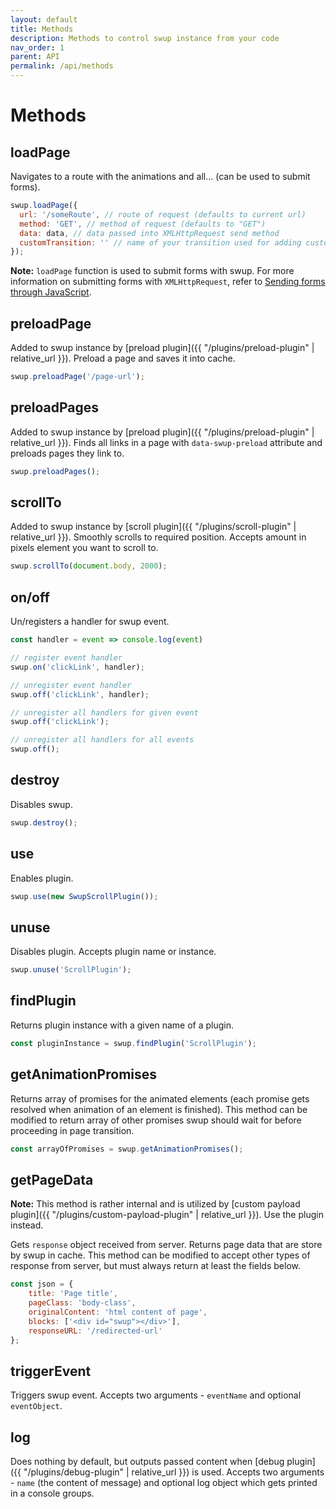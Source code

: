 ```yaml
---
layout: default
title: Methods
description: Methods to control swup instance from your code
nav_order: 1
parent: API
permalink: /api/methods
---
```


# Methods

## loadPage
Navigates to a route with the animations and all... (can be used to submit forms).
```javascript
swup.loadPage({
  url: '/someRoute', // route of request (defaults to current url)
  method: 'GET', // method of request (defaults to "GET")
  data: data, // data passed into XMLHttpRequest send method
  customTransition: '' // name of your transition used for adding custom class to html element and choosing custom animation in swupjs (as setting data-swup-transition attribute on link)
});
```

**Note:** `loadPage` function is used to submit forms with swup.
For more information on submitting forms with `XMLHttpRequest`, refer to [Sending forms through JavaScript](https://developer.mozilla.org/en-US/docs/Learn/HTML/Forms/Sending_forms_through_JavaScript).

## preloadPage
Added to swup instance by [preload plugin]({{ "/plugins/preload-plugin" | relative_url }}).
Preload a page and saves it into cache. 
```javascript
swup.preloadPage('/page-url');
```

## preloadPages
Added to swup instance by [preload plugin]({{ "/plugins/preload-plugin" | relative_url }}).
Finds all links in a page with `data-swup-preload` attribute and preloads pages they link to.   
```javascript
swup.preloadPages();
```

## scrollTo
Added to swup instance by [scroll plugin]({{ "/plugins/scroll-plugin" | relative_url }}).
Smoothly scrolls to required position. Accepts amount in pixels element you want to scroll to.
```javascript
swup.scrollTo(document.body, 2000);
```

## on/off
Un/registers a handler for swup event. 
```javascript
const handler = event => console.log(event)

// register event handler
swup.on('clickLink', handler);

// unregister event handler
swup.off('clickLink', handler);

// unregister all handlers for given event
swup.off('clickLink');

// unregister all handlers for all events
swup.off();
```

## destroy
Disables swup. 
```javascript
swup.destroy();
```

## use
Enables plugin.
```javascript
swup.use(new SwupScrollPlugin());
```

## unuse
Disables plugin. Accepts plugin name or instance. 
```javascript
swup.unuse('ScrollPlugin');
```

## findPlugin
Returns plugin instance with a given name of a plugin. 
```javascript
const pluginInstance = swup.findPlugin('ScrollPlugin');
```

## getAnimationPromises
Returns array of promises for the animated elements (each promise gets resolved when animation of an element is finished). 
This method can be modified to return array of other promises swup should wait for before proceeding in page transition. 
```javascript
const arrayOfPromises = swup.getAnimationPromises();
```

## getPageData
**Note:** This method is rather internal and is utilized by [custom payload plugin]({{ "/plugins/custom-payload-plugin" | relative_url }}). Use the plugin instead. 

Gets `response` object received from server.
Returns page data that are store by swup in cache.
This method can be modified to accept other types of response from server, but must always return at least the fields below. 
```javascript
const json = {
    title: 'Page title',    
    pageClass: 'body-class',
    originalContent: 'html content of page',
    blocks: ['<div id="swup"></div>'], 
    responseURL: '/redirected-url'
};
```

## triggerEvent
Triggers swup event. Accepts two arguments - `eventName` and optional `eventObject`.

## log
Does nothing by default, but outputs passed content when [debug plugin]({{ "/plugins/debug-plugin" | relative_url }}) is used. 
Accepts two arguments - `name` (the content of message) and optional log object which gets printed in a console groups.  

